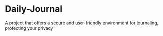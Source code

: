 # Daily-Journal
A project that offers a secure and user-friendly environment for journaling, protecting your privacy
